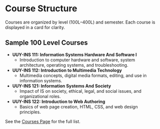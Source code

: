 # Course Structure

Courses are organized by level (100L–400L) and semester. Each course is displayed in a card for clarity.

## Sample 100 Level Courses

- **UUY-INS 111: Information Systems Hardware And Software I**
  - Introduction to computer hardware and software, system architecture, operating systems, and troubleshooting.
- **UUY-INS 112: Introduction to Multimedia Technology**
  - Multimedia concepts, digital media formats, editing, and use in information systems.
- **UUY-INS 121: Information Systems And Society**
  - Impact of IS on society, ethical, legal, and social issues, and organizational roles.
- **UUY-INS 122: Introduction to Web Authoring**
  - Basics of web page creation, HTML, CSS, and web design principles.

See the [Courses Page](../courses.html) for the full list.
